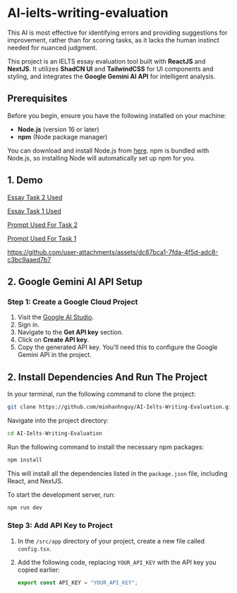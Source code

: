 # AI-ielts-writing-evaluation

This AI is most effective for identifying errors and providing suggestions for improvement, rather than for scoring tasks, as it lacks the human instinct needed for nuanced judgment.

This project is an IELTS essay evaluation tool built with **ReactJS** and **NextJS**. It utilizes **ShadCN UI** and **TailwindCSS** for UI components and styling, and integrates the **Google Gemini AI API** for intelligent analysis.

## Prerequisites

Before you begin, ensure you have the following installed on your machine:

- **Node.js** (version 16 or later)
- **npm** (Node package manager)

You can download and install Node.js from [here](https://nodejs.org/). npm is bundled with Node.js, so installing Node will automatically set up npm for you.

## 1. Demo

[Essay Task 2 Used](https://docs.google.com/document/d/1Yc4NtBm3Ifdrl5NOl3Xan7BH5lbU7sg0uaRYkOPyb9M/edit?usp=sharing)

[Essay Task 1 Used](https://docs.google.com/document/d/1nb-90inXnesiU6X1qHa6JVt16cB4yhLDwDpbXmPT3Zo/edit?usp=sharing)

[Prompt Used For Task 2](https://docs.google.com/document/d/1pVRshMAUMMl6l1twTe6zDS6oD3Hgv-4XwXv9Xg_5gnI/edit?usp=sharing)

[Prompt Used For Task 1](https://docs.google.com/document/d/1LSgd5uxf1EZlzHWXrEMwGMYRsARwOvOGyOQlEW7PeXo/edit?usp=sharing)


https://github.com/user-attachments/assets/dc87bca1-7fda-4f5d-adc8-c3bc9aaed7b7



## 2. Google Gemini AI API Setup

### Step 1: Create a Google Cloud Project

1. Visit the [Google AI Studio](https://ai.google.dev/aistudio).
2. Sign in.
3. Navigate to the **Get API key** section.
4. Click on **Create API key**.
5. Copy the generated API key. You'll need this to configure the Google Gemini API in the project.

## 2. Install Dependencies And Run The Project
In your terminal, run the following command to clone the project:

   ```bash
   git clone https://github.com/minhanhnguy/AI-Ielts-Writing-Evaluation.git
   ```

Navigate into the project directory:

   ```bash
   cd AI-Ielts-Writing-Evaluation
   ```

Run the following command to install the necessary npm packages:

   ```bash
   npm install
   ```

This will install all the dependencies listed in the ```package.json``` file, including React, and NextJS.

To start the development server, run:

   ```bash
   npm run dev
   ```

### Step 3: Add API Key to Project

1. In the `/src/app` directory of your project, create a new file called `config.tsx`.
2. Add the following code, replacing `YOUR_API_KEY` with the API key you copied earlier:

   ```javascript
   export const API_KEY = "YOUR_API_KEY";

